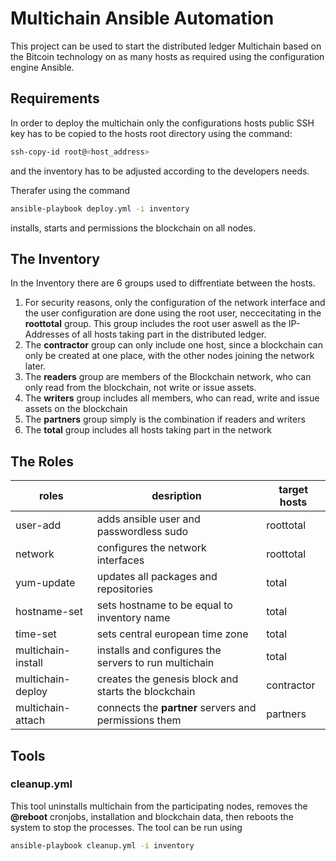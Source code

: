 # Multichain Ansible Automation
This project can be used to start the distributed ledger Multichain based on the Bitcoin technology on as many hosts as required using the configuration engine Ansible.

## Requirements
In order to deploy the multichain only the configurations hosts public SSH key has to be copied to the hosts root directory using the command:
```bash
ssh-copy-id root@<host_address>
``` 
and the inventory has to be adjusted according to the developers needs.

Therafer using the command 
```bash
ansible-playbook deploy.yml -i inventory
```
installs, starts and permissions the blockchain on all nodes.

## The Inventory
In the Inventory there are 6 groups used to diffrentiate between the hosts.
1. For security reasons, only the configuration of the network interface and the user configuration are done using the root user, neccecitating in the **roottotal** group. This group includes the root user aswell as the IP-Addresses of all hosts taking part in the distributed ledger.
2. The **contractor** group can only include one host, since a blockchain can only be created at one place, with the other nodes joining the network later.
3. The **readers** group are members of the Blockchain network, who can only read from the blockchain, not write or issue assets.
4. The **writers** group includes all members, who can read, write and issue assets on the blockchain
5. The **partners** group simply is the combination if readers and writers
6. The **total** group includes all hosts taking part in the network

## The Roles

| roles              | desription                                            | target hosts |
|--------------------|-------------------------------------------------------|--------------|
| user-add           | adds ansible user and passwordless sudo               | roottotal    |
| network            | configures the network interfaces                     | roottotal    |
| yum-update         | updates all packages and repositories                 | total        |
| hostname-set       | sets hostname to be equal to inventory name           | total        |
| time-set           | sets central european time zone                       | total        |
| multichain-install | installs and configures the servers to run multichain | total        |
| multichain-deploy  | creates the genesis block and starts the blockchain   | contractor   |
| multichain-attach  | connects the **partner** servers and permissions them | partners     |

## Tools

### cleanup.yml
This tool uninstalls multichain from the participating nodes, removes the **@reboot** cronjobs, installation and blockchain data, then reboots the system to stop the processes.
The tool can be run using 
```bash
ansible-playbook cleanup.yml -i inventory
```
